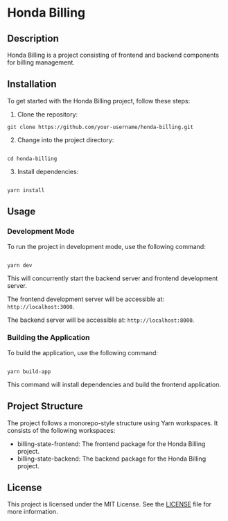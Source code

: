 # Honda Billing

## Description

Honda Billing is a project consisting of frontend and backend components for billing management.

## Installation

To get started with the Honda Billing project, follow these steps:

1. Clone the repository:

```
git clone https://github.com/your-username/honda-billing.git

```

2. Change into the project directory:

```

cd honda-billing

```

3. Install dependencies:

```

yarn install

```

## Usage

### Development Mode

To run the project in development mode, use the following command:

```

yarn dev

```

This will concurrently start the backend server and frontend development server.

The frontend development server will be accessible at: `http://localhost:3000`.

The backend server will be accessible at: `http://localhost:8000`.

### Building the Application

To build the application, use the following command:

```

yarn build-app

```

This command will install dependencies and build the frontend application.

## Project Structure

The project follows a monorepo-style structure using Yarn workspaces. It consists of the following workspaces:

- billing-state-frontend: The frontend package for the Honda Billing project.
- billing-state-backend: The backend package for the Honda Billing project.

## License

This project is licensed under the MIT License. See the [LICENSE](LICENSE) file for more information.

```

```

